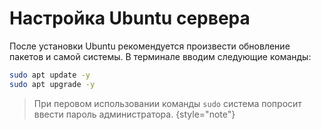 # Настройка Ubuntu сервера

После установки Ubuntu рекомендуется произвести обновление пакетов и самой системы.
В терминале вводим следующие команды:

```Bash
sudo apt update -y
sudo apt upgrade -y
```

> При перовом использовании команды `sudo` система попросит ввести пароль администратора.
> {style="note"}